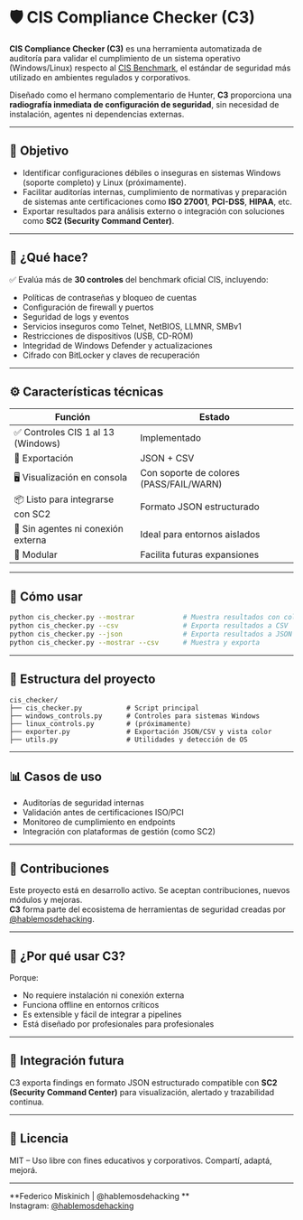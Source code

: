 # 🛡️ CIS Compliance Checker (C3)

**CIS Compliance Checker (C3)** es una herramienta automatizada de auditoría para validar el cumplimiento de un sistema operativo (Windows/Linux) respecto al [CIS Benchmark](https://www.cisecurity.org/benchmark/windows), el estándar de seguridad más utilizado en ambientes regulados y corporativos.

Diseñado como el hermano complementario de Hunter, **C3** proporciona una **radiografía inmediata de configuración de seguridad**, sin necesidad de instalación, agentes ni dependencias externas.

---

## 🎯 Objetivo

- Identificar configuraciones débiles o inseguras en sistemas Windows (soporte completo) y Linux (próximamente).
- Facilitar auditorías internas, cumplimiento de normativas y preparación de sistemas ante certificaciones como **ISO 27001**, **PCI-DSS**, **HIPAA**, etc.
- Exportar resultados para análisis externo o integración con soluciones como **SC2 (Security Command Center)**.

---

## 🧠 ¿Qué hace?

✅ Evalúa más de **30 controles** del benchmark oficial CIS, incluyendo:

- Políticas de contraseñas y bloqueo de cuentas
- Configuración de firewall y puertos
- Seguridad de logs y eventos
- Servicios inseguros como Telnet, NetBIOS, LLMNR, SMBv1
- Restricciones de dispositivos (USB, CD-ROM)
- Integridad de Windows Defender y actualizaciones
- Cifrado con BitLocker y claves de recuperación

---

## ⚙️ Características técnicas

| Función                             | Estado     |
|------------------------------------|------------|
| ✅ Controles CIS 1 al 13 (Windows) | Implementado |
| 📄 Exportación                     | JSON + CSV |
| 🖥️ Visualización en consola       | Con soporte de colores (PASS/FAIL/WARN) |
| 📦 Listo para integrarse con SC2  | Formato JSON estructurado |
| 🔐 Sin agentes ni conexión externa| Ideal para entornos aislados |
| 🧩 Modular                         | Facilita futuras expansiones |

---

## 🚀 Cómo usar

```bash
python cis_checker.py --mostrar            # Muestra resultados con colores
python cis_checker.py --csv                # Exporta resultados a CSV
python cis_checker.py --json               # Exporta resultados a JSON
python cis_checker.py --mostrar --csv      # Muestra y exporta
```

---

## 📁 Estructura del proyecto

```
cis_checker/
├── cis_checker.py           # Script principal
├── windows_controls.py      # Controles para sistemas Windows
├── linux_controls.py        # (próximamente)
├── exporter.py              # Exportación JSON/CSV y vista color
├── utils.py                 # Utilidades y detección de OS
```

---

## 📊 Casos de uso

- Auditorías de seguridad internas
- Validación antes de certificaciones ISO/PCI
- Monitoreo de cumplimiento en endpoints
- Integración con plataformas de gestión (como SC2)

---

## 🤝 Contribuciones

Este proyecto está en desarrollo activo. Se aceptan contribuciones, nuevos módulos y mejoras.  
**C3** forma parte del ecosistema de herramientas de seguridad creadas por [@hablemosdehacking](https://instagram.com/hablemosdehacking).

---

## 🧩 ¿Por qué usar C3?

Porque:

- No requiere instalación ni conexión externa
- Funciona offline en entornos críticos
- Es extensible y fácil de integrar a pipelines
- Está diseñado por profesionales para profesionales

---

## 🧬 Integración futura

C3 exporta findings en formato JSON estructurado compatible con **SC2 (Security Command Center)** para visualización, alertado y trazabilidad continua.

---

## 📎 Licencia

MIT – Uso libre con fines educativos y corporativos. Compartí, adaptá, mejorá.

---

**Federico Miskinich | @hablemosdehacking **  
Instagram: [@hablemosdehacking](https://instagram.com/hablemosdehacking)
